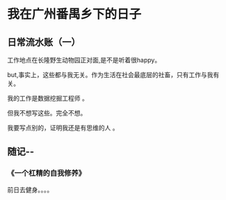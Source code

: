 # 我在广州番禺乡下的日子
## 日常流水账（一）

   工作地点在长隆野生动物园正对面,是不是听着很happy。
   
   but,事实上，这些都与我无关。作为生活在社会最底层的社畜，只有工作与我有关。
   
   我的工作是数据挖掘工程师 。 
   
   但我不想写这些。完全不想。
   
   我要写点别的，证明我还是有思维的人 。
   

## 随记-- 

### 《一个杠精的自我修养》   

   前日去健身。。。。
   
    
    
   
